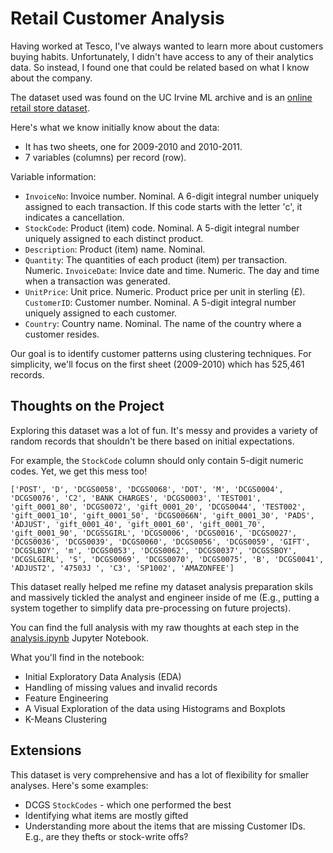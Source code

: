 # Retail Customer Analysis

Having worked at Tesco, I've always wanted to learn more about customers buying habits. Unfortunately, I didn't have access to any of their analytics data. So instead, I found one that could be related based on what I know about the company.

The dataset used was found on the UC Irvine ML archive and is an [online retail store dataset](https://archive.ics.uci.edu/dataset/502/online+retail+ii).

Here's what we know initially know about the data:

- It has two sheets, one for 2009-2010 and 2010-2011.
- 7 variables (columns) per record (row).

Variable information:

- `InvoiceNo`: Invoice number. Nominal. A 6-digit integral number uniquely assigned to each transaction. If this code starts with the letter 'c', it indicates a cancellation.
- `StockCode`: Product (item) code. Nominal. A 5-digit integral number uniquely assigned to each distinct product.
- `Description`: Product (item) name. Nominal.
- `Quantity`: The quantities of each product (item) per transaction. Numeric.
`InvoiceDate`: Invice date and time. Numeric. The day and time when a transaction was generated.
- `UnitPrice`: Unit price. Numeric. Product price per unit in sterling (£).
`CustomerID`: Customer number. Nominal. A 5-digit integral number uniquely assigned to each customer.
- `Country`: Country name. Nominal. The name of the country where a customer resides.

Our goal is to identify customer patterns using clustering techniques. For simplicity, we'll focus on the first sheet (2009-2010) which has 525,461 records.

## Thoughts on the Project

Exploring this dataset was a lot of fun. It's messy and provides a variety of random records that shouldn't be there based on initial expectations.

For example, the `StockCode` column should only contain 5-digit numeric codes. Yet, we get this mess too!

`['POST', 'D', 'DCGS0058', 'DCGS0068', 'DOT', 'M', 'DCGS0004', 'DCGS0076', 'C2', 'BANK CHARGES', 'DCGS0003', 'TEST001', 'gift_0001_80', 'DCGS0072', 'gift_0001_20', 'DCGS0044', 'TEST002', 'gift_0001_10', 'gift_0001_50', 'DCGS0066N', 'gift_0001_30', 'PADS', 'ADJUST', 'gift_0001_40', 'gift_0001_60', 'gift_0001_70', 'gift_0001_90', 'DCGSSGIRL', 'DCGS0006', 'DCGS0016', 'DCGS0027', 'DCGS0036', 'DCGS0039', 'DCGS0060', 'DCGS0056', 'DCGS0059', 'GIFT', 'DCGSLBOY', 'm', 'DCGS0053', 'DCGS0062', 'DCGS0037', 'DCGSSBOY', 'DCGSLGIRL', 'S', 'DCGS0069', 'DCGS0070', 'DCGS0075', 'B', 'DCGS0041', 'ADJUST2', '47503J ', 'C3', 'SP1002', 'AMAZONFEE']`

This dataset really helped me refine my dataset analysis preparation skils and massively tickled the analyst and engineer inside of me (E.g., putting a system together to simplify data pre-processing on future projects).

You can find the full analysis with my raw thoughts at each step in the [analysis.ipynb](/analysis.ipynb) Jupyter Notebook.

What you'll find in the notebook:

- Initial Exploratory Data Analysis (EDA)
- Handling of missing values and invalid records
- Feature Engineering
- A Visual Exploration of the data using Histograms and Boxplots
- K-Means Clustering

## Extensions

This dataset is very comprehensive and has a lot of flexibility for smaller analyses. Here's some examples:

- DCGS `StockCodes` - which one performed the best
- Identifying what items are mostly gifted
- Understanding more about the items that are missing Customer IDs. E.g., are they thefts or stock-write offs?

